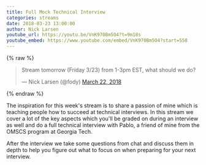 ```yaml
---
title: Full Mock Technical Interview
categories: streams
date: 2018-03-23 13:00:00
author: Nick Larsen
youtube_url: https://youtu.be/VnK970Bm5O4?t=9m18s
youtube_embed: https://www.youtube.com/embed/VnK970Bm5O4?start=558
---
```


{% raw %}
<blockquote class="twitter-tweet" data-lang="en"><p lang="en" dir="ltr">Stream tomorrow (Friday 3/23) from 1-3pm EST, what should we do?</p>&mdash; Nick Larsen (@fody) <a href="https://twitter.com/fody/status/976946433252356097?ref_src=twsrc%5Etfw">March 22, 2018</a></blockquote>
{% endraw %}

The inspiration for this week's stream is to share a passion of mine which is teaching people how to succeed at technical interviews.  In this stream we cover a lot of the key aspects which you'll be graded on during an interview as well and do a full technical interview with Pablo, a friend of mine from the OMSCS program at Georgia Tech.

After the interview we take some questions from chat and discuss them in depth to help you figure out what to focus on when preparing for your next interview.